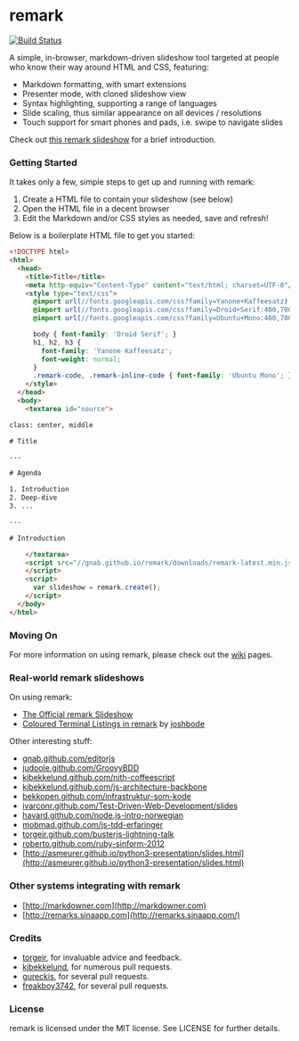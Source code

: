 # remark

[![Build Status](https://travis-ci.org/gnab/remark.svg?branch=develop)](https://travis-ci.org/gnab/remark)

A simple, in-browser, markdown-driven slideshow tool targeted at people who know their way around HTML and CSS, featuring:

- Markdown formatting, with smart extensions
- Presenter mode, with cloned slideshow view
- Syntax highlighting, supporting a range of languages
- Slide scaling, thus similar appearance on all devices / resolutions
- Touch support for smart phones and pads, i.e. swipe to navigate slides

Check out [this remark slideshow](http://gnab.github.com/remark) for a brief introduction.

### Getting Started

It takes only a few, simple steps to get up and running with remark:

1. Create a HTML file to contain your slideshow (see below)
2. Open the HTML file in a decent browser
3. Edit the Markdown and/or CSS styles as needed, save and refresh!

Below is a boilerplate HTML file to get you started:

```html
<!DOCTYPE html>
<html>
  <head>
    <title>Title</title>
    <meta http-equiv="Content-Type" content="text/html; charset=UTF-8"/>
    <style type="text/css">
      @import url(//fonts.googleapis.com/css?family=Yanone+Kaffeesatz);
      @import url(//fonts.googleapis.com/css?family=Droid+Serif:400,700,400italic);
      @import url(//fonts.googleapis.com/css?family=Ubuntu+Mono:400,700,400italic);

      body { font-family: 'Droid Serif'; }
      h1, h2, h3 {
        font-family: 'Yanone Kaffeesatz';
        font-weight: normal;
      }
      .remark-code, .remark-inline-code { font-family: 'Ubuntu Mono'; }
    </style>
  </head>
  <body>
    <textarea id="source">

class: center, middle

# Title

---

# Agenda

1. Introduction
2. Deep-dive
3. ...

---

# Introduction

    </textarea>
    <script src="//gnab.github.io/remark/downloads/remark-latest.min.js">
    </script>
    <script>
      var slideshow = remark.create();
    </script>
  </body>
</html>
```

### Moving On

For more information on using remark, please check out the [wiki](http://github.com/gnab/remark/wiki) pages.

### Real-world remark slideshows

On using remark:

- [The Official remark Slideshow](http://gnab.github.com/remark)
- [Coloured Terminal Listings in remark](http://joshbode.github.com/remark/ansi.html) by [joshbode](https://github.com/joshbode)

Other interesting stuff:

- [gnab.github.com/editorjs](http://gnab.github.com/editorjs)
- [judoole.github.com/GroovyBDD](http://judoole.github.com/GroovyBDD)
- [kjbekkelund.github.com/nith-coffeescript](http://kjbekkelund.github.com/nith-coffeescript)
- [kjbekkelund.github.com/js-architecture-backbone](http://kjbekkelund.github.com/js-architecture-backbone)
- [bekkopen.github.com/infrastruktur-som-kode](http://bekkopen.github.com/infrastruktur-som-kode)
- [ivarconr.github.com/Test-Driven-Web-Development/slides](http://ivarconr.github.com/Test-Driven-Web-Development/slides)
- [havard.github.com/node.js-intro-norwegian](http://havard.github.com/node.js-intro-norwegian)
- [mobmad.github.com/js-tdd-erfaringer](http://mobmad.github.com/js-tdd-erfaringer)
- [torgeir.github.com/busterjs-lightning-talk](http://torgeir.github.com/busterjs-lightning-talk)
- [roberto.github.com/ruby-sinform-2012](http://roberto.github.com/ruby-sinform-2012)
- [http://asmeurer.github.io/python3-presentation/slides.html](http://asmeurer.github.io/python3-presentation/slides.html)

### Other systems integrating with remark

- [http://markdowner.com](http://markdowner.com)
- [http://remarks.sinaapp.com](http://remarks.sinaapp.com/)

### Credits

- [torgeir](http://github.com/torgeir), for invaluable advice and feedback.
- [kjbekkelund](https://github.com/kjbekkelund), for numerous pull requests.
- [gureckis](https://github.com/gureckis), for several pull requests.
- [freakboy3742](https://github.com/freakboy3742), for several pull requests.

### License

remark is licensed under the MIT license. See LICENSE for further
details.
